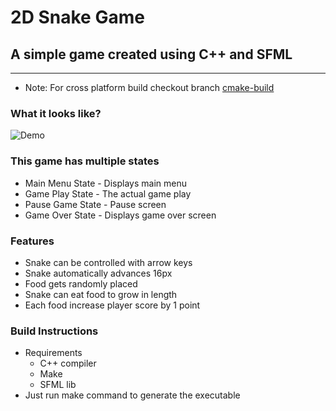 # 2D Snake Game

## A simple game created using C++ and SFML

---

- Note: For cross platform build checkout branch [cmake-build](https://github.com/ufrshubham/2D-Snake-Game/tree/cmake-build)

### What it looks like?

![Demo](Demo.gif)

### This game has multiple states

- Main Menu State - Displays main menu
- Game Play State - The actual game play
- Pause Game State - Pause screen
- Game Over State - Displays game over screen

### Features

- Snake can be controlled with arrow keys
- Snake automatically advances 16px
- Food gets randomly placed
- Snake can eat food to grow in length
- Each food increase player score by 1 point

### Build Instructions

- Requirements
  - C++ compiler
  - Make
  - SFML lib
- Just run make command to generate the executable
